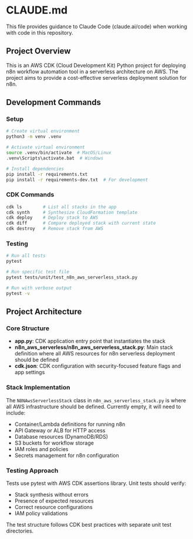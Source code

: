 # CLAUDE.md

This file provides guidance to Claude Code (claude.ai/code) when working with code in this repository.

## Project Overview

This is an AWS CDK (Cloud Development Kit) Python project for deploying n8n workflow automation tool in a serverless architecture on AWS. The project aims to provide a cost-effective serverless deployment solution for n8n.

## Development Commands

### Setup
```bash
# Create virtual environment
python3 -m venv .venv

# Activate virtual environment
source .venv/bin/activate  # MacOS/Linux
.venv\Scripts\activate.bat  # Windows

# Install dependencies
pip install -r requirements.txt
pip install -r requirements-dev.txt  # For development
```

### CDK Commands
```bash
cdk ls        # List all stacks in the app
cdk synth     # Synthesize CloudFormation template
cdk deploy    # Deploy stack to AWS
cdk diff      # Compare deployed stack with current state
cdk destroy   # Remove stack from AWS
```

### Testing
```bash
# Run all tests
pytest

# Run specific test file
pytest tests/unit/test_n8n_aws_serverless_stack.py

# Run with verbose output
pytest -v
```

## Project Architecture

### Core Structure
- **app.py**: CDK application entry point that instantiates the stack
- **n8n_aws_serverless/n8n_aws_serverless_stack.py**: Main stack definition where all AWS resources for n8n serverless deployment should be defined
- **cdk.json**: CDK configuration with security-focused feature flags and app settings

### Stack Implementation
The `N8NAwsServerlessStack` class in `n8n_aws_serverless_stack.py` is where all AWS infrastructure should be defined. Currently empty, it will need to include:
- Container/Lambda definitions for running n8n
- API Gateway or ALB for HTTP access
- Database resources (DynamoDB/RDS)
- S3 buckets for workflow storage
- IAM roles and policies
- Secrets management for n8n configuration

### Testing Approach
Tests use pytest with AWS CDK assertions library. Unit tests should verify:
- Stack synthesis without errors
- Presence of expected resources
- Correct resource configurations
- IAM policy validations

The test structure follows CDK best practices with separate unit test directories.